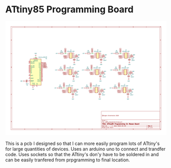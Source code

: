 # ATtiny85 Programming Board
![schematic_photo](https://github.com/TheScarletWarlock645/mini-projects/blob/main/attiny85-programmer/schematic.png)

This is a pcb I designed so that I can more easily program lots of ATtiny's for large quantities of devices. Uses an arduino uno to connect and trandfer code. Uses sockets so that the ATtiny's don'y have to be soldered in and can be easily tranfered from prpgramming to final location.
